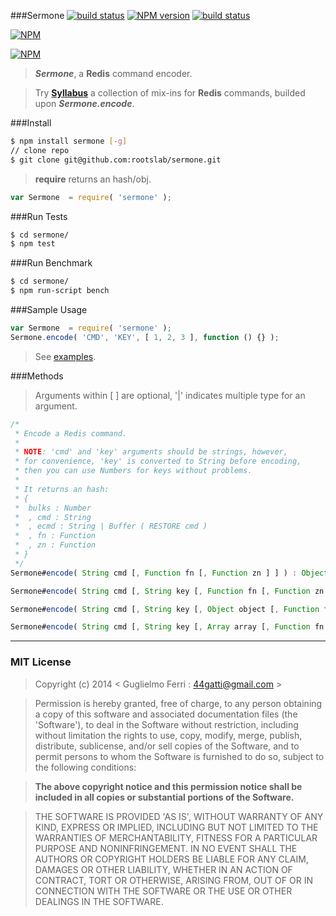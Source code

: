 ###Sermone
[![build status](https://secure.travis-ci.org/rootslab/sermone.png?branch=master)](http://travis-ci.org/rootslab/sermone) 
[![NPM version](https://badge.fury.io/js/sermone.png)](http://badge.fury.io/js/sermone)
[![build status](https://david-dm.org/rootslab/sermone.png)](https://david-dm.org/rootslab/sermone)

[![NPM](https://nodei.co/npm/sermone.png?downloads=true&stars=true)](https://nodei.co/npm/sermone/)

[![NPM](https://nodei.co/npm-dl/sermone.png)](https://nodei.co/npm/sermone/)

> **_Sermone_**, a __Redis__ command encoder.

> Try __[Syllabus](https://github.com/rootslab/syllabus)__ a collection of mix-ins for __Redis__ commands, builded upon **_Sermone.encode_**.

###Install

```bash
$ npm install sermone [-g]
// clone repo
$ git clone git@github.com:rootslab/sermone.git
```

> __require__ returns an hash/obj.

```javascript
var Sermone  = require( 'sermone' );
```

###Run Tests

```bash
$ cd sermone/
$ npm test
```

###Run Benchmark

```bash
$ cd sermone/
$ npm run-script bench
```

###Sample Usage

```javascript
var Sermone  = require( 'sermone' );
Sermone.encode( 'CMD', 'KEY', [ 1, 2, 3 ], function () {} );
```
> See [examples](example/).

###Methods

> Arguments within [ ] are optional, '|' indicates multiple type for an argument.

```javascript
/*
 * Encode a Redis command.
 *
 * NOTE: 'cmd' and 'key' arguments should be strings, however,
 * for convenience, 'key' is converted to String before encoding,
 * then you can use Numbers for keys without problems.
 *
 * It returns an hash:
 * {
 *  bulks : Number
 *  , cmd : String
 *  , ecmd : String | Buffer ( RESTORE cmd )
 *  , fn : Function
 *  , zn : Function
 * }
 */
Sermone#encode( String cmd [, Function fn [, Function zn ] ] ) : Object

Sermone#encode( String cmd [, String key [, Function fn [, Function zn ] ] ] ) : Object

Sermone#encode( String cmd [, String key [, Object object [, Function fn [, Function zn ] ] ] ] ) : Object

Sermone#encode( String cmd [, String key [, Array array [, Function fn [, Function zn ] ] ] ] ) : Object

```

------------------------------------------------------------------------


### MIT License

> Copyright (c) 2014 &lt; Guglielmo Ferri : 44gatti@gmail.com &gt;

> Permission is hereby granted, free of charge, to any person obtaining
> a copy of this software and associated documentation files (the
> 'Software'), to deal in the Software without restriction, including
> without limitation the rights to use, copy, modify, merge, publish,
> distribute, sublicense, and/or sell copies of the Software, and to
> permit persons to whom the Software is furnished to do so, subject to
> the following conditions:

> __The above copyright notice and this permission notice shall be
> included in all copies or substantial portions of the Software.__

> THE SOFTWARE IS PROVIDED 'AS IS', WITHOUT WARRANTY OF ANY KIND,
> EXPRESS OR IMPLIED, INCLUDING BUT NOT LIMITED TO THE WARRANTIES OF
> MERCHANTABILITY, FITNESS FOR A PARTICULAR PURPOSE AND NONINFRINGEMENT.
> IN NO EVENT SHALL THE AUTHORS OR COPYRIGHT HOLDERS BE LIABLE FOR ANY
> CLAIM, DAMAGES OR OTHER LIABILITY, WHETHER IN AN ACTION OF CONTRACT,
> TORT OR OTHERWISE, ARISING FROM, OUT OF OR IN CONNECTION WITH THE
> SOFTWARE OR THE USE OR OTHER DEALINGS IN THE SOFTWARE.
